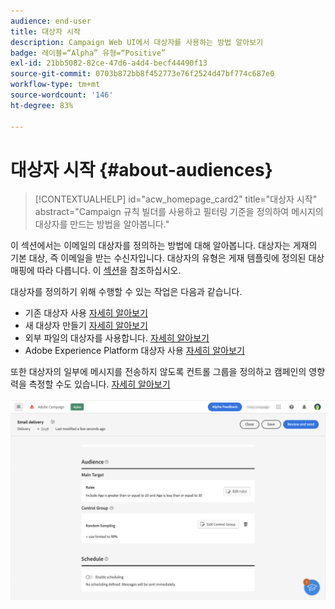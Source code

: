 ```yaml
---
audience: end-user
title: 대상자 시작
description: Campaign Web UI에서 대상자를 사용하는 방법 알아보기
badge: 레이블=“Alpha” 유형=“Positive”
exl-id: 21bb5082-82ce-47d6-a4d4-becf44490f13
source-git-commit: 0703b872bb8f452773e76f2524d47bf774c687e0
workflow-type: tm+mt
source-wordcount: '146'
ht-degree: 83%

---
```



# 대상자 시작 {#about-audiences}

>[!CONTEXTUALHELP]
>id="acw_homepage_card2"
>title="대상자 시작"
>abstract="Campaign 규칙 빌더를 사용하고 필터링 기준을 정의하여 메시지의 대상자를 만드는 방법을 알아봅니다."

<!--
Audience only created for the delivery, not available later-->


<!--
Three ways:
* existing audience

Campaign or AEP Audiences

* create new on the fly

query like AEP segment builder (same component with campaign data)

* import from file

show use case with a new audience creation (or import from file?)

control groups like acc: exract, random, based on attribute
-->

이 섹션에서는 이메일의 대상자를 정의하는 방법에 대해 알아봅니다. 대상자는 게재의 기본 대상, 즉 이메일을 받는 수신자입니다. 대상자의 유형은 게재 템플릿에 정의된 대상 매핑에 따라 다릅니다. 이 [섹션](../email/create-email.md)을 참조하십시오.

대상자를 정의하기 위해 수행할 수 있는 작업은 다음과 같습니다.

* 기존 대상자 사용 [자세히 알아보기](add-audience.md)
* 새 대상자 만들기 [자세히 알아보기](segment-builder.md)
* 외부 파일의 대상자를 사용합니다. [자세히 알아보기](file-audience.md)
* Adobe Experience Platform 대상자 사용 [자세히 알아보기](aep-audience.md)

또한 대상자의 일부에 메시지를 전송하지 않도록 컨트롤 그룹을 정의하고 캠페인의 영향력을 측정할 수도 있습니다. [자세히 알아보기](control-group.md)

![](assets/about-audience.png)

